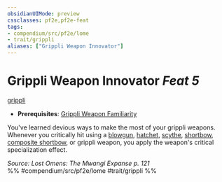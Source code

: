 ```yaml
---
obsidianUIMode: preview
cssclasses: pf2e,pf2e-feat
tags:
- compendium/src/pf2e/lome
- trait/grippli
aliases: ["Grippli Weapon Innovator"]
---
```

# Grippli Weapon Innovator  *Feat 5*  
[grippli](rules/traits/grippli-b2.md "Grippli Ancestry & Heritage Trait")  

- **Prerequisites**: [Grippli Weapon Familiarity](compendium/feats/grippli-weapon-familiarity-lome.md)

You've learned devious ways to make the most of your grippli weapons. Whenever you critically hit using a [blowgun](compendium/equipment/items/blowgun.md), [hatchet](compendium/equipment/items/hatchet.md), [scythe](compendium/equipment/items/scythe.md), [shortbow](compendium/equipment/items/shortbow.md), [composite shortbow](compendium/equipment/items/composite-shortbow.md), or grippli weapon, you apply the weapon's critical specialization effect.

*Source: Lost Omens: The Mwangi Expanse p. 121*  
%% #compendium/src/pf2e/lome #trait/grippli %%